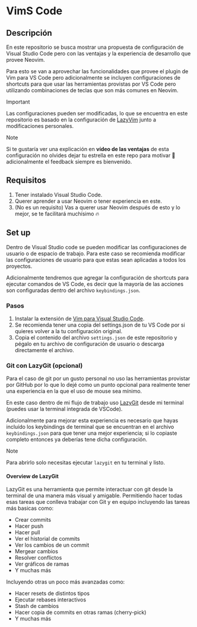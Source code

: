 # VimS Code

## Descripción

En este repositorio se busca mostrar una propuesta de configuración de Visual Studio Code pero con las ventajas y la experiencia de desarrollo que provee Neovim.

Para esto se van a aprovechar las funcionalidades que provee el plugin de Vim para VS Code pero adicionalmente se incluyen configuraciones de shortcuts para que usar las herramientas provistas por VS Code pero utilizando combinaciones de teclas que son más comunes en Neovim.

> [!IMPORTANT]
> Las configuraciones pueden ser modificadas, lo que se encuentra en este repositorio es basado en la configuración de [LazyVim](https://www.lazyvim.org/) junto a modificaciones personales.

> [!NOTE]
> Si te gustaría ver una explicación en **vídeo de las ventajas** de esta configuración no olvides dejar tu estrella en este repo para motivar 🤠 adicionalmente el feedback siempre es bienvenido.

## Requisitos

1. Tener instalado Visual Studio Code.
2. Querer aprender a usar Neovim o tener experiencia en este.
3. (No es un requisito) Vas a querer usar Neovim después de esto y lo mejor, se te facilitará muchísimo 🔥

## Set up

Dentro de Visual Studio code se pueden modificar las configuraciones de usuario o de espacio de trabajo. Para este caso se recomienda modificar las configuraciones de usuario para que estas sean aplicadas a todos los proyectos.

Adicionalmente tendremos que agregar la configuración de shortcuts para ejecutar comandos de VS Code, es decir que la mayoría de las acciones son configuradas dentro del archivo `keybindings.json`.

### Pasos

1. Instalar la extensión de [Vim para Visual Studio Code](https://marketplace.visualstudio.com/items?itemName=vscodevim.vim).
2. Se recomienda tener una copia del settings.json de tu VS Code por si quieres volver a la tu configuración original.
3. Copia el contenido del archivo `settings.json` de este repositorio y pégalo en tu archivo de configuración de usuario o descarga directamente el archivo.

### Git con LazyGit (opcional)

Para el caso de git por un gusto personal no uso las herramientas provistar por GitHub por lo que lo dejé como un punto opcional para realmente tener una experiencia en la que el uso de mouse sea mínimo.

En este caso dentro de mi flujo de trabajo uso [LazyGit](https://github.com/jesseduffield/lazygit) desde mi terminal (puedes usar la terminal integrada de VSCode).

Adicionalmente para mejorar esta experiencia es necesario que hayas incluído los keybindings de terminal que se encuentran en el archivo `keybindings.json` para que tener una mejor experiencia; si lo copiaste completo entonces ya deberías tene dicha configuración.

> [!NOTE]
> Para abrirlo solo necesitas ejecutar `lazygit` en tu terminal y listo.

#### Overview de LazyGit

LazyGit es una herramienta que permite interactuar con git desde la terminal de una manera más visual y amigable. Permitiendo hacer todas esas tareas que conlleva trabajar con Git y en equipo incluyendo las tareas más basicas como:

- Crear commits
- Hacer push
- Hacer pull
- Ver el historial de commits
- Ver los cambios de un commit
- Mergear cambios
- Resolver conflictos
- Ver gráficos de ramas
- Y muchas más

Incluyendo otras un poco más avanzadas como:

- Hacer resets de distintos tipos
- Ejecutar rebases interactivos
- Stash de cambios
- Hacer copia de commits en otras ramas (cherry-pick)
- Y muchas más

###

